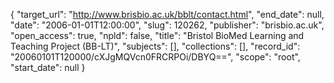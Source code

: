 {
  "target_url": "http://www.brisbio.ac.uk/bblt/contact.html", 
  "end_date": null, 
  "date": "2006-01-01T12:00:00", 
  "slug": 120262, 
  "publisher": "brisbio.ac.uk", 
  "open_access": true, 
  "npld": false, 
  "title": "Bristol BioMed Learning and Teaching Project (BB-LT)", 
  "subjects": [], 
  "collections": [], 
  "record_id": "20060101T120000/cXJgMQVcn0FRCRPOi/DBYQ==", 
  "scope": "root", 
  "start_date": null
}

